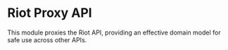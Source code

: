 # Riot Proxy API

This module proxies the Riot API, providing an effective domain model for safe use across other APIs.

